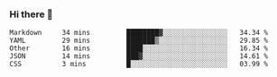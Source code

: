 ### Hi there 👋

<!--
**WShiBin/WShiBin** is a ✨ _special_ ✨ repository because its `README.md` (this file) appears on your GitHub profile.

Here are some ideas to get you started:

- 🔭 I’m currently working on ...
- 🌱 I’m currently learning ...
- 👯 I’m looking to collaborate on ...
- 🤔 I’m looking for help with ...
- 💬 Ask me about ...
- 📫 How to reach me: ...
- 😄 Pronouns: ...
- ⚡ Fun fact: ...
-->

<!--START_SECTION:waka-->

```text
Markdown     34 mins         ████████▓░░░░░░░░░░░░░░░░   34.34 %
YAML         29 mins         ███████▒░░░░░░░░░░░░░░░░░   29.85 %
Other        16 mins         ████░░░░░░░░░░░░░░░░░░░░░   16.34 %
JSON         14 mins         ███▓░░░░░░░░░░░░░░░░░░░░░   14.61 %
CSS          3 mins          █░░░░░░░░░░░░░░░░░░░░░░░░   03.99 %
```

<!--END_SECTION:waka-->
